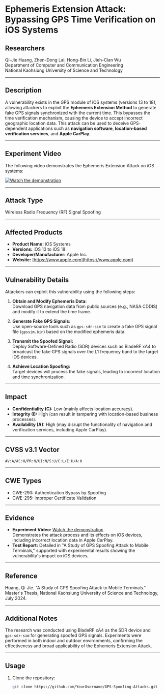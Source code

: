 # Ephemeris Extension Attack: Bypassing GPS Time Verification on iOS Systems

## Researchers
Qi-Jie Huang, Zhen-Dong Lai, Hong-Bin Li, Jieh-Cian Wu  
Department of Computer and Communication Engineering  
National Kaohsiung University of Science and Technology  

---

## Description
A vulnerability exists in the GPS module of iOS systems (versions 13 to 18), allowing attackers to exploit the **Ephemeris Extension Method** to generate fake GPS signals synchronized with the current time. This bypasses the time verification mechanism, causing the device to accept incorrect geographic location data. This attack can be used to deceive GPS-dependent applications such as **navigation software**, **location-based verification services**, and **Apple CarPlay**.

---

## Experiment Video
The following video demonstrates the Ephemeris Extension Attack on iOS systems:  

[![Watch the demonstration](https://img.youtube.com/vi/TGCezlx4FQI/0.jpg)](https://youtu.be/TGCezlx4FQI)

---

## Attack Type
Wireless Radio Frequency (RF) Signal Spoofing  

---

## Affected Products
- **Product Name:** iOS Systems  
- **Versions:** iOS 13 to iOS 18  
- **Developer/Manufacturer:** Apple Inc.  
- **Website:** [https://www.apple.com](https://www.apple.com)

---

## Vulnerability Details
Attackers can exploit this vulnerability using the following steps:

1. **Obtain and Modify Ephemeris Data:**  
   Download GPS navigation data from public sources (e.g., NASA CDDIS) and modify it to extend the time frame.

2. **Generate Fake GPS Signals:**  
   Use open-source tools such as `gps-sdr-sim` to create a fake GPS signal file (`gpssim.bin`) based on the modified ephemeris data.

3. **Transmit the Spoofed Signal:**  
   Deploy Software-Defined Radio (SDR) devices such as BladeRF xA4 to broadcast the fake GPS signals over the L1 frequency band to the target iOS devices.

4. **Achieve Location Spoofing:**  
   Target devices will process the fake signals, leading to incorrect location and time synchronization.

---

## Impact
- **Confidentiality (C):** Low (mainly affects location accuracy).  
- **Integrity (I):** High (can result in tampering with location-based business processes).  
- **Availability (A):** High (may disrupt the functionality of navigation and verification services, including Apple CarPlay).

---

## CVSS v3.1 Vector
`AV:A/AC:H/PR:N/UI:N/S:U/C:L/I:H/A:H`

---

## CWE Types
- CWE-290: Authentication Bypass by Spoofing  
- CWE-295: Improper Certificate Validation  

---

## Evidence
- **Experiment Video:** [Watch the demonstration](https://youtu.be/TGCezlx4FQI)  
  Demonstrates the attack process and its effects on iOS devices, including incorrect location data in Apple CarPlay.  
- **Test Report:** Detailed in "A Study of GPS Spoofing Attack to Mobile Terminals," supported with experimental results showing the vulnerability's impact on iOS devices.

---

## Reference
Huang, Qi-Jie. "A Study of GPS Spoofing Attack to Mobile Terminals." Master's Thesis, National Kaohsiung University of Science and Technology, July 2024.  

---

## Additional Notes
The research was conducted using BladeRF xA4 as the SDR device and `gps-sdr-sim` for generating spoofed GPS signals. Experiments were performed in both indoor and outdoor environments, confirming the effectiveness and broad applicability of the Ephemeris Extension Attack.

---

## Usage
1. Clone the repository:
   ```bash
   git clone https://github.com/YourUsername/GPS-Spoofing-Attacks.git

